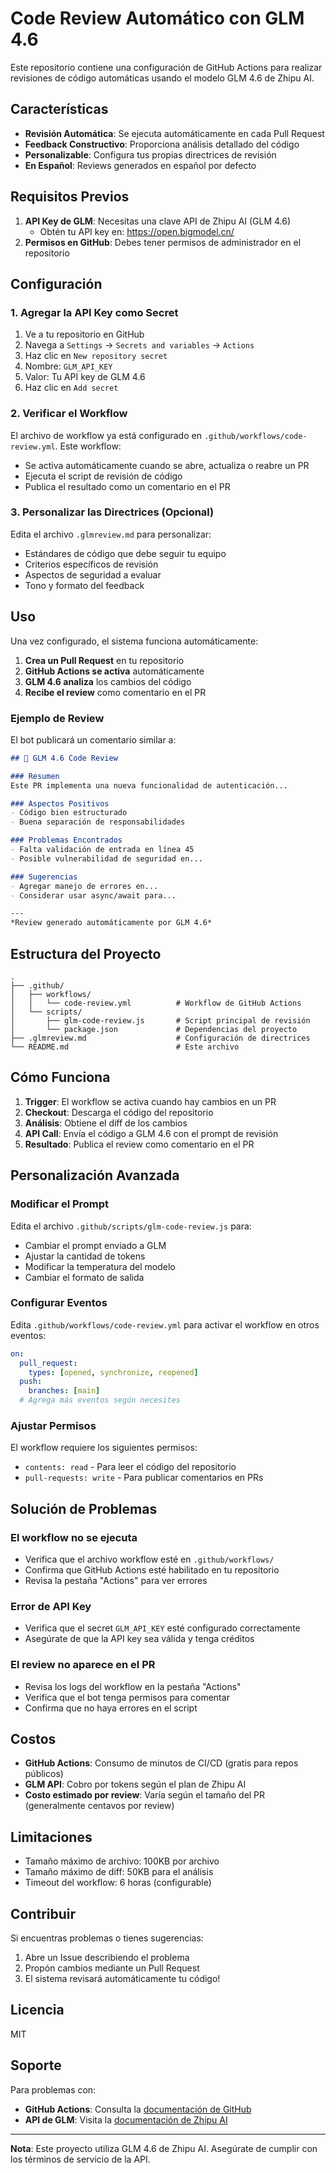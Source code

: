 # Code Review Automático con GLM 4.6

Este repositorio contiene una configuración de GitHub Actions para realizar revisiones de código automáticas usando el modelo GLM 4.6 de Zhipu AI.

## Características

- **Revisión Automática**: Se ejecuta automáticamente en cada Pull Request
- **Feedback Constructivo**: Proporciona análisis detallado del código
- **Personalizable**: Configura tus propias directrices de revisión
- **En Español**: Reviews generados en español por defecto

## Requisitos Previos

1. **API Key de GLM**: Necesitas una clave API de Zhipu AI (GLM 4.6)
   - Obtén tu API key en: https://open.bigmodel.cn/
2. **Permisos en GitHub**: Debes tener permisos de administrador en el repositorio

## Configuración

### 1. Agregar la API Key como Secret

1. Ve a tu repositorio en GitHub
2. Navega a `Settings` → `Secrets and variables` → `Actions`
3. Haz clic en `New repository secret`
4. Nombre: `GLM_API_KEY`
5. Valor: Tu API key de GLM 4.6
6. Haz clic en `Add secret`

### 2. Verificar el Workflow

El archivo de workflow ya está configurado en `.github/workflows/code-review.yml`. Este workflow:

- Se activa automáticamente cuando se abre, actualiza o reabre un PR
- Ejecuta el script de revisión de código
- Publica el resultado como un comentario en el PR

### 3. Personalizar las Directrices (Opcional)

Edita el archivo `.glmreview.md` para personalizar:

- Estándares de código que debe seguir tu equipo
- Criterios específicos de revisión
- Aspectos de seguridad a evaluar
- Tono y formato del feedback

## Uso

Una vez configurado, el sistema funciona automáticamente:

1. **Crea un Pull Request** en tu repositorio
2. **GitHub Actions se activa** automáticamente
3. **GLM 4.6 analiza** los cambios del código
4. **Recibe el review** como comentario en el PR

### Ejemplo de Review

El bot publicará un comentario similar a:

```markdown
## 🤖 GLM 4.6 Code Review

### Resumen
Este PR implementa una nueva funcionalidad de autenticación...

### Aspectos Positivos
- Código bien estructurado
- Buena separación de responsabilidades

### Problemas Encontrados
- Falta validación de entrada en línea 45
- Posible vulnerabilidad de seguridad en...

### Sugerencias
- Agregar manejo de errores en...
- Considerar usar async/await para...

---
*Review generado automáticamente por GLM 4.6*
```

## Estructura del Proyecto

```
.
├── .github/
│   ├── workflows/
│   │   └── code-review.yml          # Workflow de GitHub Actions
│   └── scripts/
│       ├── glm-code-review.js       # Script principal de revisión
│       └── package.json             # Dependencias del proyecto
├── .glmreview.md                    # Configuración de directrices
└── README.md                        # Este archivo
```

## Cómo Funciona

1. **Trigger**: El workflow se activa cuando hay cambios en un PR
2. **Checkout**: Descarga el código del repositorio
3. **Análisis**: Obtiene el diff de los cambios
4. **API Call**: Envía el código a GLM 4.6 con el prompt de revisión
5. **Resultado**: Publica el review como comentario en el PR

## Personalización Avanzada

### Modificar el Prompt

Edita el archivo `.github/scripts/glm-code-review.js` para:

- Cambiar el prompt enviado a GLM
- Ajustar la cantidad de tokens
- Modificar la temperatura del modelo
- Cambiar el formato de salida

### Configurar Eventos

Edita `.github/workflows/code-review.yml` para activar el workflow en otros eventos:

```yaml
on:
  pull_request:
    types: [opened, synchronize, reopened]
  push:
    branches: [main]
  # Agrega más eventos según necesites
```

### Ajustar Permisos

El workflow requiere los siguientes permisos:

- `contents: read` - Para leer el código del repositorio
- `pull-requests: write` - Para publicar comentarios en PRs

## Solución de Problemas

### El workflow no se ejecuta

- Verifica que el archivo workflow esté en `.github/workflows/`
- Confirma que GitHub Actions esté habilitado en tu repositorio
- Revisa la pestaña "Actions" para ver errores

### Error de API Key

- Verifica que el secret `GLM_API_KEY` esté configurado correctamente
- Asegúrate de que la API key sea válida y tenga créditos

### El review no aparece en el PR

- Revisa los logs del workflow en la pestaña "Actions"
- Verifica que el bot tenga permisos para comentar
- Confirma que no haya errores en el script

## Costos

- **GitHub Actions**: Consumo de minutos de CI/CD (gratis para repos públicos)
- **GLM API**: Cobro por tokens según el plan de Zhipu AI
- **Costo estimado por review**: Varía según el tamaño del PR (generalmente centavos por review)

## Limitaciones

- Tamaño máximo de archivo: 100KB por archivo
- Tamaño máximo de diff: 50KB para el análisis
- Timeout del workflow: 6 horas (configurable)

## Contribuir

Si encuentras problemas o tienes sugerencias:

1. Abre un Issue describiendo el problema
2. Propón cambios mediante un Pull Request
3. El sistema revisará automáticamente tu código!

## Licencia

MIT

## Soporte

Para problemas con:
- **GitHub Actions**: Consulta la [documentación de GitHub](https://docs.github.com/actions)
- **API de GLM**: Visita la [documentación de Zhipu AI](https://open.bigmodel.cn/dev/api)

---

**Nota**: Este proyecto utiliza GLM 4.6 de Zhipu AI. Asegúrate de cumplir con los términos de servicio de la API.
